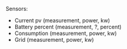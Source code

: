 
Sensors:
 * Current pv (measurement, power, kw)
 * Battery percent (measurement, ?, percent)
 * Consumption (measurement, power, kw)
 * Grid (measurement, power, kw)

 